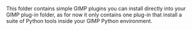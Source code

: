 This folder contains simple GIMP plugins you can install directly into your GIMP plug-in
folder, as for now it only contains one plug-in that install a suite of Python tools
inside your GIMP Python environment. 